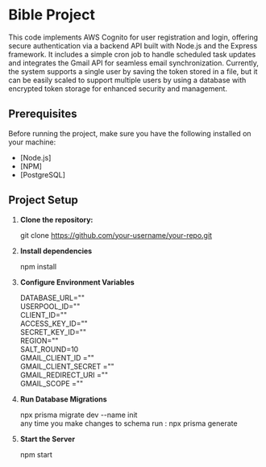 # Bible Project

This code implements AWS Cognito for user registration and login, offering secure authentication via a backend API built with Node.js and the Express framework. It includes a simple cron job to handle scheduled task updates and integrates the Gmail API for seamless email synchronization. Currently, the system supports a single user by saving the token stored in a file, but it can be easily scaled to support multiple users by using a database with encrypted token storage for enhanced security and management.

## Prerequisites

Before running the project, make sure you have the following installed on your machine:

- [Node.js]
- [NPM]
- [PostgreSQL]

## Project Setup

1. **Clone the repository:**

   git clone https://github.com/your-username/your-repo.git

2. **Install dependencies**

   npm install

3. **Configure Environment Variables**

    DATABASE_URL="" <br/>
    USERPOOL_ID="" <br/>
    CLIENT_ID="" <br/>
    ACCESS_KEY_ID="" <br/>
    SECRET_KEY_ID="" <br/>
    REGION="" <br/>
    SALT_ROUND=10 <br/>
    GMAIL_CLIENT_ID ="" <br/>
    GMAIL_CLIENT_SECRET ="" <br/>
    GMAIL_REDIRECT_URI ="" <br/>
    GMAIL_SCOPE ="" <br/>

4. **Run Database Migrations**

    npx prisma migrate dev --name init <br/>
    any time you make changes to schema run : npx prisma generate <br/>

5. **Start the Server**

   npm start
